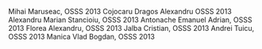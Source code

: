 Mihai Maruseac, OSSS 2013
Cojocaru Dragos Alexandru OSSS 2013
Alexandru Marian Stancioiu, OSSS 2013
Antonache Emanuel Adrian, OSSS 2013
Florea Alexandru, OSSS 2013
Jalba Cristian, OSSS 2013
Andrei Tuicu, OSSS 2013
Manica Vlad Bogdan, OSSS 2013
